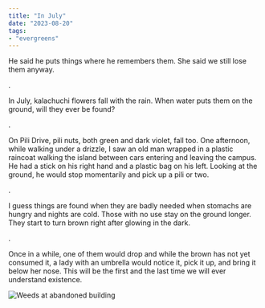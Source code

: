 ```yaml
---
title: "In July"
date: "2023-08-20"
tags:
- "evergreens"
---
```


He said he puts things where he remembers them. She said we still lose them anyway.

.

In July, kalachuchi flowers fall with the rain. When water puts them on the ground, will they ever be found?

.

On Pili Drive, pili nuts, both green and dark violet, fall too. One afternoon, while walking under a drizzle, I saw an old man wrapped in a plastic raincoat walking the island between cars entering and leaving the campus. He had a stick on his right hand and a plastic bag on his left. Looking at the ground, he would stop momentarily and pick up a pili or two.

.

I guess things are found when they are badly needed when stomachs are hungry and nights are cold. Those with no use stay on the ground longer. They start to turn brown right after glowing in the dark.

.

Once in a while, one of them would drop and while the brown has not yet consumed it, a lady with an umbrella would notice it, pick it up, and bring it below her nose. This will be the first and the last time we will ever understand existence.

![Weeds at abandoned building](tlw/images/015/ymca-weeds.jpg)